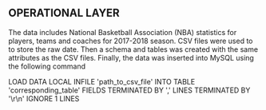
## OPERATIONAL LAYER 

The data includes National Basketball Association (NBA) statistics for players, teams and coaches for 2017-2018 season. CSV files were used to to store the raw date. Then a schema and tables was created with the same attributes as the CSV files. Finally, the data was inserted into MySQL using the following command 

LOAD DATA 
LOCAL INFILE 'path_to_csv_file'
INTO TABLE 'corresponding_table'
FIELDS TERMINATED BY ','
LINES TERMINATED BY '\r\n'
IGNORE 1 LINES 
